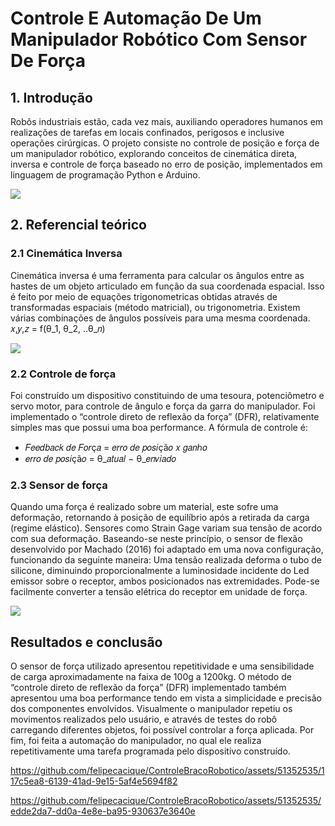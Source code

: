 # Controle E Automação De Um Manipulador Robótico Com Sensor De Força


## 1. Introdução
Robôs industriais estão, cada vez mais, auxiliando operadores humanos em realizações de tarefas em locais confinados, perigosos e inclusive operações cirúrgicas. O projeto consiste no controle de posição e força de um manipulador robótico, explorando conceitos de cinemática direta, inversa e controle de força baseado no erro de posição, implementados em linguagem de programação Python e Arduino.

<img src="https://github.com/felipecacique/BracoRobotico/blob/main/img/fluxograma.png" />

## 2. Referencial teórico
### 2.1 Cinemática Inversa
Cinemática inversa é uma ferramenta para calcular os ângulos entre as hastes de um objeto articulado em função da sua coordenada espacial. Isso é feito por meio de equações trigonometricas obtidas através de transformadas espaciais (método matricial), ou trigonometria. Existem várias combinações de ângulos possíveis para uma mesma coordenada. 
𝑥,𝑦,𝑧 = f(θ_1, θ_2, ..θ_𝑛)

<img src="https://github.com/felipecacique/BracoRobotico/blob/main/img/cinematica_inversa.png" />

### 2.2 Controle de força
Foi construído um dispositivo constituindo de uma tesoura, potenciômetro e servo motor, para controle de ângulo e força da garra do manipulador. Foi implementado o “controle direto de reflexão da força” (DFR), relativamente simples mas que possui uma boa performance. 
A fórmula de controle é:
- 𝐹𝑒𝑒𝑑𝑏𝑎𝑐𝑘 𝑑𝑒 𝐹𝑜𝑟ç𝑎 = 𝑒𝑟𝑟𝑜 𝑑𝑒 𝑝𝑜𝑠𝑖çã𝑜 𝑥 𝑔𝑎𝑛ℎ𝑜
- 𝑒𝑟𝑟𝑜 𝑑𝑒 𝑝𝑜𝑠𝑖çã𝑜 = θ_𝑎𝑡𝑢𝑎𝑙 − θ_𝑒𝑛𝑣𝑖𝑎𝑑𝑜

### 2.3 Sensor de força
Quando uma força é realizado sobre um material, este sofre uma deformação, retornando à posição de equilíbrio após a retirada da carga (regime elástico). Sensores como Strain Gage variam sua tensão de acordo com sua deformação. Baseando-se neste princípio, o sensor de flexão desenvolvido por Machado (2016) foi adaptado em uma nova configuração, funcionando da seguinte maneira: Uma tensão realizada deforma o tubo de silicone, diminuindo proporcionalmente a luminosidade incidente do Led emissor sobre o receptor, ambos posicionados nas extremidades. Pode-se facilmente converter a tensão elétrica do receptor em unidade de força.

<img src="https://github.com/felipecacique/BracoRobotico/blob/main/img/feedback_forca.png" />

## Resultados e conclusão
O sensor de força utilizado apresentou repetitividade e uma sensibilidade de carga aproximadamente na faixa de 100g a 1200kg. O método de “controle direto de reflexão da força” (DFR) implementado também apresentou uma boa performance tendo em vista a simplicidade e precisão dos componentes envolvidos. Visualmente o manipulador repetiu os movimentos realizados pelo usuário, e através de testes do robô carregando diferentes objetos, foi possível controlar a força aplicada. Por fim, foi feita a automação do manipulador, no qual ele realiza repetitivamente uma tarefa programada pelo dispositivo construído.



https://github.com/felipecacique/ControleBracoRobotico/assets/51352535/117c5ea8-6139-41ad-9e15-5af4e5694f82



https://github.com/felipecacique/ControleBracoRobotico/assets/51352535/edde2da7-dd0a-4e8e-ba95-930637e3640e






